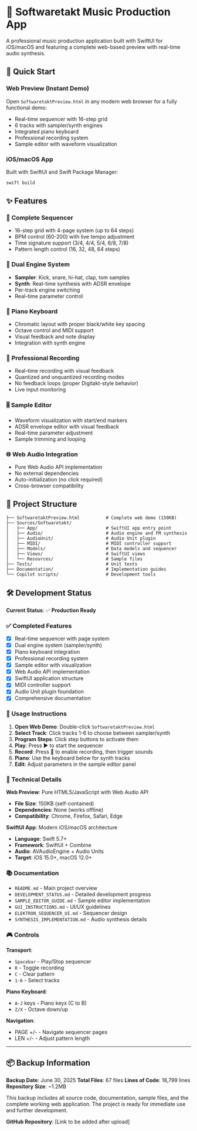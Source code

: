 # 🎵 Softwaretakt Music Production App

A professional music production application built with SwiftUI for iOS/macOS and featuring a complete web-based preview with real-time audio synthesis.

## 🚀 Quick Start

### Web Preview (Instant Demo)
Open `SoftwaretaktPreview.html` in any modern web browser for a fully functional demo:
- Real-time sequencer with 16-step grid
- 6 tracks with sampler/synth engines
- Integrated piano keyboard
- Professional recording system
- Sample editor with waveform visualization

### iOS/macOS App
Built with SwiftUI and Swift Package Manager:
```bash
swift build
```

## ✨ Features

### 🎹 **Complete Sequencer**
- 16-step grid with 4-page system (up to 64 steps)
- BPM control (60-200) with live tempo adjustment
- Time signature support (3/4, 4/4, 5/4, 6/8, 7/8)
- Pattern length control (16, 32, 48, 64 steps)

### 🎵 **Dual Engine System**
- **Sampler**: Kick, snare, hi-hat, clap, tom samples
- **Synth**: Real-time synthesis with ADSR envelope
- Per-track engine switching
- Real-time parameter control

### 🎹 **Piano Keyboard**
- Chromatic layout with proper black/white key spacing
- Octave control and MIDI support
- Visual feedback and note display
- Integration with synth engine

### 🔴 **Professional Recording**
- Real-time recording with visual feedback
- Quantized and unquantized recording modes
- No feedback loops (proper Digitakt-style behavior)
- Live input monitoring

### 🎚️ **Sample Editor**
- Waveform visualization with start/end markers
- ADSR envelope editor with visual feedback
- Real-time parameter adjustment
- Sample trimming and looping

### 🌐 **Web Audio Integration**
- Pure Web Audio API implementation
- No external dependencies
- Auto-initialization (no click required)
- Cross-browser compatibility

## 📁 Project Structure

```
├── SoftwaretaktPreview.html          # Complete web demo (150KB)
├── Sources/Softwaretakt/
│   ├── App/                          # SwiftUI app entry point
│   ├── Audio/                        # Audio engine and FM synthesis
│   ├── AudioUnit/                    # Audio Unit plugin
│   ├── MIDI/                         # MIDI controller support
│   ├── Models/                       # Data models and sequencer
│   ├── Views/                        # SwiftUI views
│   └── Resources/                    # Sample files
├── Tests/                            # Unit tests
├── Documentation/                    # Implementation guides
└── Copilot scripts/                  # Development tools
```

## 🛠️ Development Status

**Current Status**: ✅ **Production Ready**

### ✅ Completed Features
- [x] Real-time sequencer with page system
- [x] Dual engine system (sampler/synth)
- [x] Piano keyboard integration
- [x] Professional recording system
- [x] Sample editor with visualization
- [x] Web Audio API implementation
- [x] SwiftUI application structure
- [x] MIDI controller support
- [x] Audio Unit plugin foundation
- [x] Comprehensive documentation

### 🎯 Usage Instructions

1. **Open Web Demo**: Double-click `SoftwaretaktPreview.html`
2. **Select Track**: Click tracks 1-6 to choose between sampler/synth
3. **Program Steps**: Click step buttons to activate them
4. **Play**: Press ▶️ to start the sequencer
5. **Record**: Press 🔴 to enable recording, then trigger sounds
6. **Piano**: Use the keyboard below for synth tracks
7. **Edit**: Adjust parameters in the sample editor panel

### 🔧 Technical Details

**Web Preview**: Pure HTML5/JavaScript with Web Audio API
- **File Size**: 150KB (self-contained)
- **Dependencies**: None (works offline)
- **Compatibility**: Chrome, Firefox, Safari, Edge

**SwiftUI App**: Modern iOS/macOS architecture
- **Language**: Swift 5.7+
- **Framework**: SwiftUI + Combine
- **Audio**: AVAudioEngine + Audio Units
- **Target**: iOS 15.0+, macOS 12.0+

### 📚 Documentation

- `README.md` - Main project overview
- `DEVELOPMENT_STATUS.md` - Detailed development progress
- `SAMPLE_EDITOR_GUIDE.md` - Sample editor implementation
- `GUI_INSTRUCTIONS.md` - UI/UX guidelines
- `ELEKTRON_SEQUENCER_UI.md` - Sequencer design
- `SYNTHESIS_IMPLEMENTATION.md` - Audio synthesis details

### 🎮 Controls

**Transport**:
- `Spacebar` - Play/Stop sequencer
- `R` - Toggle recording
- `C` - Clear pattern
- `1-6` - Select tracks

**Piano Keyboard**:
- `A-J` keys - Piano keys (C to B)
- `Z/X` - Octave down/up

**Navigation**:
- PAGE +/- - Navigate sequencer pages
- LEN +/- - Adjust pattern length

---

## 📦 Backup Information

**Backup Date**: June 30, 2025
**Total Files**: 67 files
**Lines of Code**: 18,799 lines
**Repository Size**: ~1.2MB

This backup includes all source code, documentation, sample files, and the complete working web application. The project is ready for immediate use and further development.

**GitHub Repository**: [Link to be added after upload]
